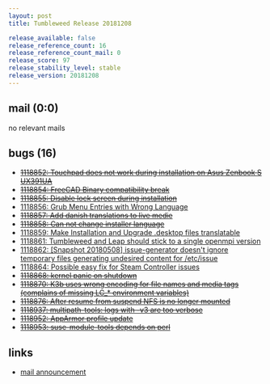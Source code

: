 ```yaml
---
layout: post
title: Tumbleweed Release 20181208

release_available: false
release_reference_count: 16
release_reference_count_mail: 0
release_score: 97
release_stability_level: stable
release_version: 20181208
---
```


## mail (0:0)

no relevant mails

## bugs (16)

<!--more-->

- ~~[1118852: Touchpad does not work during installation on Asus Zenbook S UX391UA](https://bugzilla.opensuse.org/show_bug.cgi?id=1118852)~~
- ~~[1118854: FreeCAD Binary compatibility break](https://bugzilla.opensuse.org/show_bug.cgi?id=1118854)~~
- ~~[1118855: Disable lock screen during installation](https://bugzilla.opensuse.org/show_bug.cgi?id=1118855)~~
- [1118856: Grub Menu Entries with Wrong Language](https://bugzilla.opensuse.org/show_bug.cgi?id=1118856)
- ~~[1118857: Add danish translations to live medie](https://bugzilla.opensuse.org/show_bug.cgi?id=1118857)~~
- ~~[1118858: Can not change installer language](https://bugzilla.opensuse.org/show_bug.cgi?id=1118858)~~
- [1118859: Make Installation and Upgrade .desktop files translatable](https://bugzilla.opensuse.org/show_bug.cgi?id=1118859)
- [1118861: Tumbleweed and Leap should stick to a single openmpi version](https://bugzilla.opensuse.org/show_bug.cgi?id=1118861)
- [1118862: \[Snapshot 20180508\] issue-generator doesn't ignore temporary files generating undesired content for /etc/issue](https://bugzilla.opensuse.org/show_bug.cgi?id=1118862)
- [1118864: Possible easy fix for Steam Controller issues](https://bugzilla.opensuse.org/show_bug.cgi?id=1118864)
- ~~[1118868: kernel panic on shutdown](https://bugzilla.opensuse.org/show_bug.cgi?id=1118868)~~
- ~~[1118870: K3b uses wrong encoding for file names and media tags (complains of missing LC_* environment variables)](https://bugzilla.opensuse.org/show_bug.cgi?id=1118870)~~
- ~~[1118876: After resume from suspend NFS is no longer mounted](https://bugzilla.opensuse.org/show_bug.cgi?id=1118876)~~
- ~~[1118937: multipath-tools: logs with -v3 are too verbose](https://bugzilla.opensuse.org/show_bug.cgi?id=1118937)~~
- ~~[1118952: AppArmor profile update](https://bugzilla.opensuse.org/show_bug.cgi?id=1118952)~~
- ~~[1118953: suse-module-tools depends on perl](https://bugzilla.opensuse.org/show_bug.cgi?id=1118953)~~



## links

- [mail announcement](https://lists.opensuse.org/opensuse-factory/2018-12/msg00066.html)
